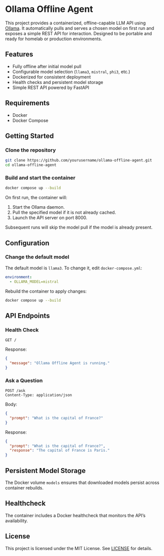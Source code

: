 
# Ollama Offline Agent

This project provides a containerized, offline-capable LLM API using [Ollama](https://ollama.com). It automatically pulls and serves a chosen model on first run and exposes a simple REST API for interaction. Designed to be portable and ready for homelab or production environments.

## Features

- Fully offline after initial model pull
- Configurable model selection (`llama3`, `mistral`, `phi3`, etc.)
- Dockerized for consistent deployment
- Health checks and persistent model storage
- Simple REST API powered by FastAPI

## Requirements

- Docker
- Docker Compose

## Getting Started

### Clone the repository
```bash
git clone https://github.com/yourusername/ollama-offline-agent.git
cd ollama-offline-agent
```

### Build and start the container
```bash
docker compose up --build
```

On first run, the container will:
1. Start the Ollama daemon.
2. Pull the specified model if it is not already cached.
3. Launch the API server on port 8000.

Subsequent runs will skip the model pull if the model is already present.

## Configuration

### Change the default model
The default model is `llama3`. To change it, edit `docker-compose.yml`:

```yaml
environment:
  - OLLAMA_MODEL=mistral
```

Rebuild the container to apply changes:
```bash
docker compose up --build
```

## API Endpoints

### Health Check
```http
GET /
```
Response:
```json
{
  "message": "Ollama Offline Agent is running."
}
```

### Ask a Question
```http
POST /ask
Content-Type: application/json
```
Body:
```json
{
  "prompt": "What is the capital of France?"
}
```
Response:
```json
{
  "prompt": "What is the capital of France?",
  "response": "The capital of France is Paris."
}
```

## Persistent Model Storage

The Docker volume `models` ensures that downloaded models persist across container rebuilds.

## Healthcheck

The container includes a Docker healthcheck that monitors the API’s availability.

## License

This project is licensed under the MIT License. See [LICENSE](LICENSE) for details.
